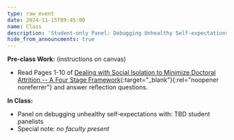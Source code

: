 ```yaml
---
type: raw_event
date: 2024-11-15T09:45:00
name: Class
description: 'Student-only Panel: Debugging Unhealthy Self-expectations'
hide_from_announcments: true
---
```


**Pre-class Work:** (instructions on canvas)
* Read Pages 1-10 of [Dealing with Social Isolation to Minimize Doctoral Attrition -- A Four Stage Framework](http://www.ijds.org/Volume2/IJDSv2p033-049Ali28.pdf){:target="_blank"}{:rel="noopener noreferrer"} and answer reflection questions.

**In Class:** 
* Panel on debugging unhealthy self-expectations with: TBD student panelists
* Special note: *no faculty present* 
<!-- \[[slides](https://docs.google.com/presentation/d/1Gjat6uyWqzqed7Fp704BlNwYXM2OqLduGOInFbhtwLI/edit?usp=sharing){:target="_blank"}{:rel="noopener noreferrer"}\] -->
